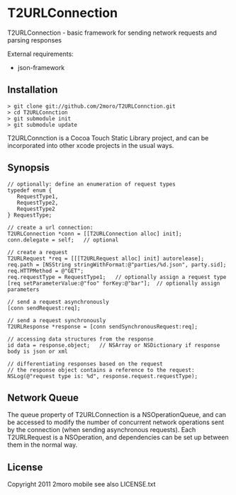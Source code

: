 T2URLConnection
===============

T2URLConnection - basic framework for sending network requests and parsing responses

External requirements:

* json-framework

Installation
------------

    > git clone git://github.com/2moro/T2URLConnction.git
    > cd T2URLConnction
    > git submodule init
    > git submodule update

T2URLConnction is a Cocoa Touch Static Library project, and can be incorporated into other xcode projects in the usual ways.

Synopsis
--------

    // optionally: define an enumeration of request types
    typedef enum {
       RequestType1,    
       RequestType2,
       RequestType2
    } RequestType;

    // create a url connection:
    T2URLConnection *conn = [[T2URLConnection alloc] init];
    conn.delegate = self;   // optional
    
    // create a request
    T2URLRequest *req = [[[T2URLRequest alloc] init] autorelease];
    req.path = [NSString stringWithFormat:@"parties/%d.json", party.sid];
    req.HTTPMethod = @"GET"; 
    req.requestType = RequestType1;   // optionally assign a request type
    [req setParameterValue:@"foo" forKey:@"bar"];  // optionally assign parameters

    // send a request asynchronously
    [conn sendRequest:req];

    // send a request synchronously
    T2URLResponse *response = [conn sendSynchronousRequest:req];
    
    // accessing data structures from the response
    id data = response.object;   // NSArray or NSDictionary if response body is json or xml

    // differentiating responses based on the request
    // the response object contains a reference to the request:
    NSLog(@"request type is: %d", response.request.requestType);

Network Queue
-------------

The queue property of T2URLConnection is a NSOperationQueue, and can be accessed to modify the number of concurrent network operations sent by the connection (when sending asynchronous requests).  Each T2URLRequest is a NSOperation, and dependencies can be set up between them in the normal way.

License
-------
Copyright 2011 2moro mobile
see also LICENSE.txt

